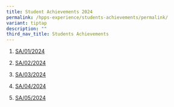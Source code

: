 ```yaml
---
title: Student Achievements 2024
permalink: /hpps-experience/students-achievements/permalink/
variant: tiptap
description: ""
third_nav_title: Students Achievements
---
```

<ol data-tight="true" class="tight">
<li>
<p><a href="/files/SA_01_24.pdf" rel="noopener noreferrer nofollow" target="_blank">SA/01/2024</a>
</p>
</li>
<li>
<p><a href="/files/SA_02_24.pdf" rel="noopener noreferrer nofollow" target="_blank">SA/02/2024</a>
</p>
</li>
<li>
<p><a href="/files/SA_03_24.pdf" rel="noopener noreferrer nofollow" target="_blank">SA/03/2024</a>
</p>
</li>
<li>
<p><a href="/files/SA_04_24.pdf" rel="noopener noreferrer nofollow" target="_blank">SA/04/2024</a>
</p>
</li>
<li>
<p><a href="/files/SA_05_24.pdf" rel="noopener noreferrer nofollow" target="_blank">SA/05/2024</a>
</p>
</li>
</ol>
<p></p>